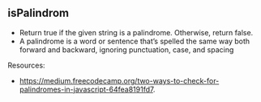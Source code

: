 ## isPalindrom
- Return true if the given string is a palindrome. Otherwise, return false.
- A palindrome is a word or sentence that’s spelled the same way both forward and backward, ignoring punctuation, case, and spacing

Resources:
- https://medium.freecodecamp.org/two-ways-to-check-for-palindromes-in-javascript-64fea8191fd7.
